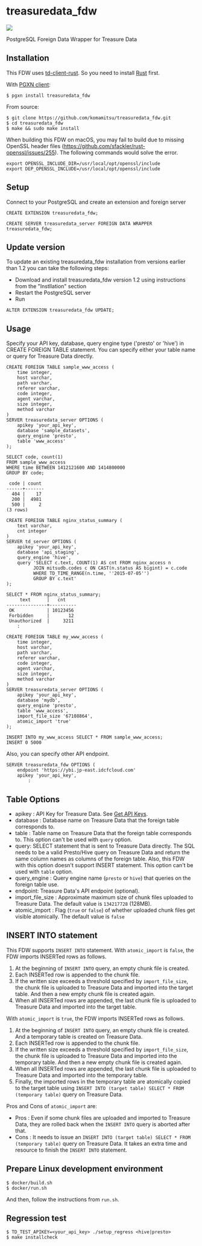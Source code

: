 # treasuredata_fdw
[<img src="https://travis-ci.org/komamitsu/treasuredata_fdw.svg?branch=master"/>](https://travis-ci.org/komamitsu/treasuredata_fdw)

PostgreSQL Foreign Data Wrapper for Treasure Data

## Installation
This FDW uses [td-client-rust](https://github.com/komamitsu/td-client-rust). So you need to install [Rust](https://www.rust-lang.org/) first.

With [PGXN client](http://pgxnclient.projects.pgfoundry.org/):

```
$ pgxn install treasuredata_fdw
```

From source:

```
$ git clone https://github.com/komamitsu/treasuredata_fdw.git
$ cd treasuredata_fdw
$ make && sudo make install
```

When building this FDW on macOS, you may fail to build due to missing OpenSSL header files (https://github.com/sfackler/rust-openssl/issues/255). The following commands would solve the error.
```
export OPENSSL_INCLUDE_DIR=/usr/local/opt/openssl/include
export DEP_OPENSSL_INCLUDE=/usr/local/opt/openssl/include
```

## Setup
Connect to your PostgreSQL and create an extension and foreign server

```
CREATE EXTENSION treasuredata_fdw;

CREATE SERVER treasuredata_server FOREIGN DATA WRAPPER treasuredata_fdw;
```

## Update version

To update an existing treasuredata_fdw installation from versions earlier than 1.2 you can take the following steps:

- Download and install treasuredata_fdw version 1.2 using instructions from the "Instllation" section
- Restart the PostgreSQL server
- Run

```
ALTER EXTENSION treasuredata_fdw UPDATE;
```

## Usage
Specify your API key, database, query engine type ('presto' or 'hive') in CREATE FOREIGN TABLE statement. You can specify either your table name or query for Treasure Data directly.

```
CREATE FOREIGN TABLE sample_www_access (
    time integer,
    host varchar,
    path varchar,
    referer varchar,
    code integer,
    agent varchar,
    size integer,
    method varchar
)
SERVER treasuredata_server OPTIONS (
    apikey 'your_api_key',
    database 'sample_datasets',
    query_engine 'presto',
    table 'www_access'
);

SELECT code, count(1)
FROM sample_www_access
WHERE time BETWEEN 1412121600 AND 1414800000
GROUP BY code;

 code | count
------+-------
  404 |    17
  200 |  4981
  500 |     2
(3 rows)

CREATE FOREIGN TABLE nginx_status_summary (
    text varchar,
    cnt integer
)
SERVER td_server OPTIONS (
    apikey 'your_api_key',
    database 'api_staging',
    query_engine 'hive',
    query 'SELECT c.text, COUNT(1) AS cnt FROM nginx_access n
          JOIN mitsudb.codes c ON CAST(n.status AS bigint) = c.code
          WHERE TD_TIME_RANGE(n.time, ''2015-07-05'')
          GROUP BY c.text'
);

SELECT * FROM nginx_status_summary;
     text      |   cnt
---------------+----------
 OK            | 10123456
 Forbidden     |       12
 Unauthorized  |     3211
    :

CREATE FOREIGN TABLE my_www_access (
    time integer,
    host varchar,
    path varchar,
    referer varchar,
    code integer,
    agent varchar,
    size integer,
    method varchar
)
SERVER treasuredata_server OPTIONS (
    apikey 'your_api_key',
    database 'mydb',
    query_engine 'presto',
    table 'www_access',
    import_file_size '67108864',
    atomic_import 'true'
);

INSERT INTO my_www_access SELECT * FROM sample_www_access;
INSERT 0 5000
```

Also, you can specify other API endpoint.

```
SERVER treasuredata_fdw OPTIONS (
    endpoint 'https://ybi.jp-east.idcfcloud.com'
    apikey 'your_api_key',
        :
```

## Table Options

- apikey : API Key for Treasure Data. See [Get API Keys](https://docs.treasuredata.com/articles/get-apikey).
- database : Database name on Treasure Data that the foreign table corresponds to.
- table : Table name on Treasure Data that the foreign table corresponds to. This option can't be used with `query` option.
- query: SELECT statement that is sent to Treasure Data directly. The SQL needs to be a valid Presto/Hive query on Treasure Data and return the same column names as columns of the foreign table. Also, this FDW with this option doesn't support INSERT statement. This option can't be used with `table` option.
- query_engine : Query engine name (`presto` or `hive`) that queries on the foreign table use.
- endpoint: Treasure Data's API endpoint (optional).
- import_file_size : Approximate maximum size of chunk files uploaded to Treasure Data. The default value is `134217728` (128MB).
- atomic_import : Flag (`true` or `false`) of whether uploaded chunk files get visible atomically. The default value is `false`


## INSERT INTO statement

This FDW supports `INSERT INTO` statement. With `atomic_import` is `false`, the FDW imports INSERTed rows as follows.

1. At the beginning of `INSERT INTO` query, an empty chunk file is created.
2. Each INSERTed row is appended to the chunk file.
3. If the written size exceeds a threshold specified by `import_file_size`, the chunk file is uploaded to Treasure Data and imported into the target table. And then a new empty chunk file is created again.
4. When all INSERTed rows are appended, the last chunk file is uploaded to Treasure Data and imported into the target table.

With `atomic_import` is `true`, the FDW imports INSERTed rows as follows.

1. At the beginning of `INSERT INTO` query, an empty chunk file is created. And a temporary table is created on Treasure Data.
2. Each INSERTed row is appended to the chunk file.
3. If the written size exceeds a threshold specified by `import_file_size`, the chunk file is uploaded to Treasure Data and imported into the temporary table. And then a new empty chunk file is created again.
4. When all INSERTed rows are appended, the last chunk file is uploaded to Treasure Data and imported into the temporary table.
5. Finally, the imported rows in the temporary table are atomically copied to the target table using `INSERT INTO (target table) SELECT * FROM (temporary table)` query on Treasure Data.

Pros and Cons of `atomic_import` are:

- Pros : Even if some chunk files are uploaded and imported to Treasure Data, they are rolled back when the `INSERT INTO` query is aborted after that.
- Cons : It needs to issue an `INSERT INTO (target table) SELECT * FROM (temporary table)` query on Treasure Data. It takes an extra time and resource to finish the `INSERT INTO` statement.


## Prepare Linux development environment

```
$ docker/build.sh
$ docker/run.sh
```
And then, follow the instructions from `run.sh`.

## Regression test

```
$ TD_TEST_APIKEY=<your_api_key> ./setup_regress <hive|presto>
$ make installcheck
```
